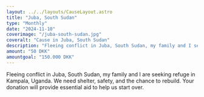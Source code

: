 ```yaml
---
layout: ../../layouts/CauseLayout.astro
title: "Juba, South Sudan"
type: "Monthly"
date: "2024-11-10"
coverimage: "/juba-south-sudan.jpg"
coveralt: "Cause in Juba, South Sudan"
description: "Fleeing conflict in Juba, South Sudan, my family and I seek refuge in a safer place."
amount: "50 DKK"
amountgoal: "150.000 DKK"
---
```


Fleeing conflict in Juba, South Sudan, my family and I are seeking refuge in Kampala, Uganda. We need shelter, safety, and the chance to rebuild. Your donation will provide essential aid to help us start over.